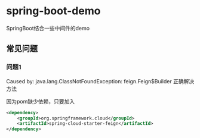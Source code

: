 # spring-boot-demo

SpringBoot结合一些中间件的demo

## 常见问题

### 问题1

Caused by: java.lang.ClassNotFoundException: feign.Feign$Builder 正确解决方法

因为pom缺少依赖，只要加入

```XML
<dependency>
    <groupId>org.springframework.cloud</groupId>
    <artifactId>spring-cloud-starter-feign</artifactId>
</dependency>

```
